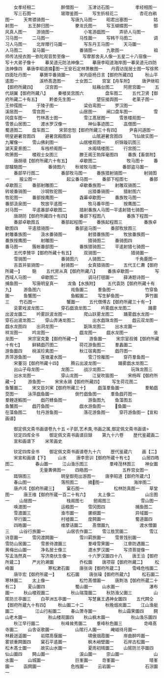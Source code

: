 <!-- { "loadSidebar": true } -->
　　女孝经相二　　　　　　醉僧图一
　　玉津访石图一　　　　　孝经相图一
　　写三石图一　　　　　　玻瓈鉴图一
　　写生折枝花二　　　　　杏花白鹇图一
　　天育骠骑图一　　　　　写唐九马图一
　　昭君出塞图一　　　　　姑射图一
　　五王醉归图一　　　　　豢龙氏图一
　　写玉蝴蝶图一　　　　　御风真人图一
　　游骑图一　　　　　　　小笔游戯图一
　　弄骄人马图一　　　　　习马图一
　　二马图一　　　　　　　马性圗一
　　写韩干马图二　　　　　调习人马图一
　　北岸赠行马圗一　　　　写东丹王马图一
　　天马圗一　　　　　　　人马图二
　　呈马圗一　　　　　　　番骑图一
　　九歌图一　　　　　　　祖师传法授衣图一弥陀观音势至像一　　　写摩那舍夫人像一五星二十八宿像一　　　写十大弟子像十
　　摹吴道元防法神像二　　摹唐李昭道海岸图一摹吴道元四防法神像四　摹唐李昭道摘图一王安石定林萧散图一　　丹霞访厐居士图一写徐熈四面牡丹图一　　摹賛华番骑圗一
　　宋内臣杨日言【御府所藏四】
　　秋山平逺图一　　　　　溪桥髙逸图一
　　士女图二
　　宫室【舟车附】
　　唐尹继昭【御府所藏四】
　　汉宫图一　　　　　　　姑蘓台图二
　　阿房宫圗一
　　五代胡翼【御府所藏八】
　　秦楼吴宫图六　　　　　盘车图二
　　五代卫贤【御府所藏二十有五】
　　黔娄先生图一　　　　　楚狂接舆图一
　　老莱子图一　　　　　　王仲孺图一
　　于陵子图一　　　　　　梁伯鸾图一
　　罗汉图一　　　　　　　溪居图一
　　雪宫图一　　　　　　　山居图一
　　闸口盘车图一　　　　　雪冈盘车图一
　　竹林髙士图一　　　　　雪江髙居图一
　　雪景楼观图一　　　　　雪景山居图二
　　渡水罗汉像一　　　　　神仙事迹图二
　　嵓僧图一　　　　　　　蜀道图二
　　盘车图二
　　宋郭忠恕【御府所藏三十有四】
　　尹喜问道图一　　　　　明皇避暑宫图四
　　避暑宫殿图四　　　　　山隂避暑宫图四
　　飞仙故实图一　　　　　九曜像一
　　雪山佛刹图一　　　　　山居楼观图一
　　织锦璇玑图三　　　　　湖天夏景图二
　　车栈桥阁图一　　　　　水阁晴楼图二
　　行宫图二　　　　　　　吹箫图一
　　楼观士女图三　　　　　滕王阁王勃挥毫图四
　　番族【畜兽附】
　　唐胡瓌【御府所藏六十有五】
　　卓歇图二　　　　　　　牧马图十
　　番部驝駞图一　　　　　番骑图六
　　秋坡牧马图一　　　　　番部盗马圗一
　　番部早行图二　　　　　番部牧马图一
　　番族猎射骑图一　　　　射骑图一
　　报尘图一　　　　　　　起尘番马图一
　　番部下程图七　　　　　番部卓歇图三
　　番部射雕图二　　　　　卓歇番族图一
　　射雕双骑图二　　　　　转坡番骑图一
　　沙堈牧驼图一　　　　　出猎番骑图一
　　猎射图六　　　　　　　牧驼图一
　　番部按鹰图一　　　　　毳幕卓歇图一
　　番族牧马图一　　　　　番部汲泉图一
　　牧放平逺图一　　　　　牧马番卒图一
　　按鹰图二　　　　　　　对马图一
　　平逺番部卓歇图二　　　猎射番族人马图一平逺射猎七骑图一
　　唐胡防【御府所藏四十有四】
　　番部下程图八　　　　　番族下程图一
　　番部卓歇图五　　　　　番部起程图一
　　番族起程图三　　　　　番族卓歇图四
　　平逺猎骑图一　　　　　番部盗马图一
　　番部牧放图三　　　　　射雕番族图一
　　汲水番骑图一　　　　　射猎番族图一
　　牧放番族图一　　　　　番族按鹰图一
　　射雕图一　　　　　　　猎骑图二
　　番骑图四　　　　　　　番马图一
　　簇帐番部图一　　　　　番族猎骑图二
　　平逺射猎七骑图一
　　五代李賛华【御府所藏十有五】
　　双骑图一　　　　　　　猎骑圗一
　　雪骑图一　　　　　　　番骑图六
　　人骑图二　　　　　　　千角鹿图一
　　吉首并驱骑图一　　　　射骑图一
　　女真猎骑图一
　　五代王仁夀【御府所藏一】
　　駞
　　五代房从真【御府所藏八】
　　番族卓歇图一　　　　　写西域人马图一
　　卓歇图二　　　　　　　调马打毬圗一
　　薛涛题诗图一　　　　　捕鱼图一
　　写唐明皇真一
　　龙鱼【水族附】
　　五代袁防【御府所藏十有九】
　　游鱼图六　　　　　　　戏鱼圗二
　　羣鱼图一　　　　　　　竹穿鱼圗一
　　鱼蟹图一　　　　　　　鱼鰕圗二
　　写生鲈鱼图一　　　　　笋竹圗三
　　竹石图一　　　　　　　蟹圗一
　　五代僧傅古【御府所藏三十有一】
　　衮雾戏波龙图二　　　　穿石戯浪龙图二
　　吟雾戯水龙图二　　　　踊雾出波龙圗二
　　吟雾跃波龙图一　　　　爬山跃雾龙图二
　　踊雾戯水龙图一　　　　穿石出波龙图二
　　穿山弄涛龙图二　　　　出水戯珠龙图一
　　戯云双龙图一　　　　　戯水龙图四
　　出洞龙图一　　　　　　翫珠龙图二
　　出水龙圗一　　　　　　祥龙图一
　　吟龙图一　　　　　　　戯龙图一
　　戯水龙图一　　　　　　坐龙图一
　　宋宗室克夐【御府所藏一】
　　游鱼圗一
　　宋宗室叔傩【御府所藏十有七】
　　鲜鳞戯荇图二　　　　　荷花游鱼图二
　　羣蠡圗二　　　　　　　游鱼圗四
　　桃溪珍禽图一　　　　　秋江宿禽图一
　　戯荇图一　　　　　　　弄萍游鱼图一
　　莲塘灌水图一　　　　　雪汀惊雁图一
　　穿荇羣鱼图一
　　宋董羽【御府所藏十四】
　　腾云出波龙图一　　　　踊雾戯水龙图二
　　出山子母龙图一　　　　龙图二
　　战沙龙图二　　　　　　玩珠龙图三
　　出水龙图一　　　　　　穿山龙图一
　　江叟吹笛图一
　　宋杨晖【御府所藏一】
　　游鱼图一
　　宋宋永锡【御府所藏四】
　　写生荷花图二　　　　　鱼蟹圗二
　　宋文臣刘宷【御府所藏三十】
　　戯藻羣鱼圗一　　　　　羣鲌戯茭图一
　　泳萍戯鱼圗一　　　　　倒竹戯鱼图一
　　羣鱼戯荇图一　　　　　羣鲤逐鰕图一
　　戱荇鯚鱼图一　　　　　游鱼图九
　　鱼藻图五　　　　　　　鱼蟹图一
　　戯荇鱼图一　　　　　　戯水游鱼图一
　　鱼圗一　　　　　　　在藻鱼图二
　　牡丹游鱼图一　　　　　落花游鱼图一
　　穿荇游鱼图一【宣和画谱】







　　御定佩文斋书画谱卷九十五
<子部,艺术类,书画之属,御定佩文斋书画谱>
　　钦定四库全书
　　御定佩文斋书画谱目録
　　第九十六卷
　　歴代鉴蔵画二
　　宣和画谱下
　　米芾画史










　　钦定四库全书
　　御定佩文斋书画谱卷九十六
　　歴代鉴蔵六
　　画【二】
　　宋宣和画谱【下】
　　山水
　　唐李思训【御府所蔵十有七】
　　山居四皓图二　　　　　春山圗一
　　江山渔乐图三　　　　　羣峰茂林图三
　　神女圗一　　　　　　　无量夀佛图一
　　四皓图一　　　　　　　五柞宫女图一
　　踏锦图三　　　　　　　眀皇御苑出游图一
　　唐李昭道【御府所蔵六】
　　春山图一　　　　　　　落照图二
　　摘图一　　　　　　　海岸图二
　　唐卢鸿【御府所藏三】
　　窠石图一　　　　　　　松林防真图一
　　草堂图一
　　唐王维【御府所蔵一百二十有六】
　　太上像二　　　　　　　山庄图一
　　山居图一　　　　　　　栈阁图七
　　劒阁图三　　　　　　　雪山图一
　　唤渡图一　　　　　　　运粮图一
　　雪冈图四　　　　　　　捕鱼图二
　　雪渡圗三　　　　　　　渔市圗一
　　骡纲圗一　　　　　　　异域圗一
　　早行圗二　　　　　　　村墟圗二
　　度闗圗一　　　　　　　蜀道圗四
　　四皓圗一　　　　　　　维摩诘圗二
　　髙僧圗九　　　　　　　渡水僧圗三
　　山谷行旅圗一　　　　　山居农作圗二
　　雪江胜赏圗二　　　　　雪江诗意圗一
　　雪冈渡闗圗一　　　　　雪川羁旅圗一
　　雪景饯别圗一　　　　　雪防山居圗二
　　雪景待渡圗三　　　　　羣峰雪霁圗一
　　江臯防遇圗二　　　　　黄梅出山圗一
　　净名居士像三　　　　　渡水罗汉圗一
　　写须菩提像一　　　　　写孟浩然真一
　　写济南伏生像一　　　　十六罗汉圗四十八
　　唐王洽【御府所蔵二】
　　严光钓濑圗　　　　　　乔松圗
　　唐项容【御府所藏二】
　　松峰圗　　　　　　　　寒松漱石圗
　　唐张询【御府所蔵二】
　　雪峰危栈圗二
　　唐毕宏【御府所蔵一】
　　松石圗
　　唐张璪【御府所蔵六】
　　松石圗二　　　　　　　寒林圗二
　　太上像一　　　　　　　松竹髙僧圗一
　　唐荆浩【御府所蔵二十有二】
　　夏山圗四　　　　　　　蜀山圗一
　　山水圗一　　　　　　　瀑布圗一
　　秋山楼观圗二　　　　　秋山瑞霭圗二
　　秋防渔父圗三　　　　　山隂防兰亭圗三
　　白苹洲五亭圗一　　　　写椘襄王遇神女圗四
　　五代闗仝【御府所蔵九十有四】
　　秋山圗二十二　　　　　秋晚烟岚圗二
　　江山渔艇圗二　　　　　江山行船圗二
　　春山萧寺圗一　　　　　秋山霜霁圗四
　　闗山老木圗一　　　　　秋山楼观圗四
　　秋山枫木圗一　　　　　秋山渔乐圗四
　　秋江早行圗二　　　　　秋峰耸秀圗二
　　羣峰秋色圗三　　　　　竒峰髙寺圗二
　　山舎讴歌圗一　　　　　山隂行人圗一
　　崦嵫待月圗一　　　　　林薮逍遥圗一
　　岩隈髙偃圗一　　　　　啸傲烟霞圗一
　　岸曲醉吟圗一　　　　　雾锁重闗圗四
　　窠石平逺圗一　　　　　枫木峭壁圗一
　　石岸古松圗一　　　　　松木髙士圗一
　　故实山水圗一　　　　　夏雨初晴圗二
　　山隂防兰亭圗四　　　　仙山圗四
　　闗山圗一　　　　　　　溪山圗一
　　崇山圗一　　　　　　　山水圗一
　　山城圗一　　　　　　　巨峯圗一
　　竒峯圗一　　　　　　　晴峯圗一
　　函闗圗一　　　　　　　危栈圗一
　　云岩圗一　　　　　　　石淙圗一
